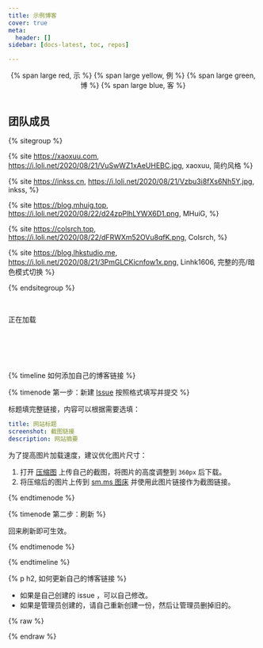 ```yaml
---
title: 示例博客
cover: true
meta:
  header: []
sidebar: [docs-latest, toc, repos]

---
```


<center>
{% span large red, 示 %}
{% span large yellow, 例 %}
{% span large green, 博 %}
{% span large blue, 客 %}
</center>
<br>

## 团队成员

{% sitegroup %}

{% site https://xaoxuu.com, https://i.loli.net/2020/08/21/VuSwWZ1xAeUHEBC.jpg, xaoxuu, 简约风格 %}

{% site https://inkss.cn, https://i.loli.net/2020/08/21/Vzbu3i8fXs6Nh5Y.jpg, inkss,  %}

{% site https://blog.mhuig.top, https://i.loli.net/2020/08/22/d24zpPlhLYWX6D1.png, MHuiG,  %}

{% site https://colsrch.top, https://i.loli.net/2020/08/22/dFRWXm52OVu8qfK.png, Colsrch,  %}

{% site https://blog.lhkstudio.me, https://i.loli.net/2020/08/21/3PmGLCKicnfow1x.png, Linhk1606, 完整的亮/暗色模式切换 %}

{% endsitegroup %}


<br>

<div class="examples"><div class="loading"><i class="fa fa-cog fa-2x fa-spin"></i><p>正在加载</p></div></div>

<br>


<!-- more -->

<br><br>

{% timeline 如何添加自己的博客链接 %}

{% timenode 第一步：新建 [Issue](https://github.com/volantis-x/examples/issues/) 按照格式填写并提交 %}

标题填完整链接，内容可以根据需要选填：

```yaml
title: 网站标题
screenshot: 截图链接
description: 网站摘要
```

为了提高图片加载速度，建议优化图片尺寸：
1. 打开 [压缩图](https://www.yasuotu.com/) 上传自己的截图，将图片的高度调整到 `360px` 后下载。
2. 将压缩后的图片上传到 [sm.ms 图床](https://sm.ms/) 并使用此图片链接作为截图链接。

{% endtimenode %}

{% timenode 第二步：刷新 %}

回来刷新即可生效。

{% endtimenode %}

{% endtimeline %}

{% p h2, 如何更新自己的博客链接 %}

- 如果是自己创建的 issue ，可以自己修改。
- 如果是管理员创建的，请自己重新创建一份，然后让管理员删掉旧的。


{% raw %}
<script>
let issue_cfg = new Object();
issue_cfg.group = ['latest', 'v3', 'v2', 'v1', 'v0'];
issue_cfg.repo = 'https://api.github.com/repos/volantis-x/examples/issues?sort=updated&state=open&page=1&per_page=100';
function parseData(data) {
  let groups = new Object();
  if (data.length > 0) {
    for (i = 0; i < data.length; i++) {
      let issue = data[i];
      let lbs = issue.labels;
      if (lbs.length > 0) {
        for (j = 0; j < lbs.length; j++) {
          let lb = lbs[j].name;
          if (issue_cfg.group.includes(lb)) {
            let obj = groups[lb];
            if (obj == undefined) {
              obj = new Object();
              obj.name = lbs[j].description;
              obj.items = [issue];
              groups[lb] = obj;
            } else {
              obj.items.push(issue);
              groups[lb] = obj;
            }
          }
        }
      }
    }
  }
  return groups;
}
function loadExamples() {
  $.get(issue_cfg.repo, function(data, status) {
    let dt = parseData(data);
    $('div.examples .loading').remove();
    for (i = 0; i < issue_cfg.group.length; i++) {
      let lb = issue_cfg.group[i];
      let groupData = dt[lb];
      if (groupData == undefined) {
        continue;
      }
      $('div.examples').append('<h2>' + groupData.name + '</h2>');
      $('div.examples').append('<div class="site-card-group ' + lb + '"></div>');
      // layout items
      for (j = 0; j < groupData.items.length; j++) {
        let issue = groupData.items[j];
        // get title
        let title = issue.body.match(/title:[^\n]*\n/);
        if (title && title.length > 0) {
          title = title[0].replace(/(title:[\s]*|[\r\n]*)/g,'');
        }
        // get screenshot
        let screenshot = issue.body.match(/screenshot:[^\n]*\n/);
        if (screenshot && screenshot.length > 0) {
          screenshot = screenshot[0].replace(/(screenshot:[\s]*|[\r\n]*)/g,'');
        }
        // get desc
        let desc = issue.body.match(/description:[^\n]*\n/);
        if (desc && desc.length > 0) {
          desc = desc[0].replace(/(description:[\s]*|[\r\n]*)/g,'');
        }

        let imgTag = '';
        if (screenshot.length > 0) {
          imgTag = '<div class="img"><img no-lazy src="' + screenshot + '"></div>';
        } else {
          imgTag = '<div class="img"><img no-lazy src="https://cdn.jsdelivr.net/gh/volantis-x/cdn-wallpaper-minimalist/2020/052.jpg"></div>';
        }
        let infoTag = "<div class='info'><span class='title'>" + title + "</span></div><span class='desc'>" + desc + "</span>";
        let cardTag = "<div class='site-card'><a target='_blank' href='" + issue.title + "'>" + imgTag + infoTag + "</a></div>";
        $('div.examples .site-card-group.' + lb).append(cardTag);
      }
    }
  });
}

document.addEventListener('DOMContentLoaded', function () {
  loadExamples();
});
loadExamples();
</script>
{% endraw %}
